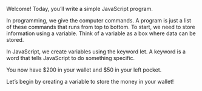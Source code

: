 Welcome! Today, you’ll write a simple JavaScript program.

In programming, we give the computer commands. A program is just a list of these commands that runs from top to bottom. To start, we need to store information using a variable. Think of a variable as a box where data can be stored.

In JavaScript, we create variables using the keyword let. A keyword is a word that tells JavaScript to do something specific.

You now have $200 in your wallet and $50 in your left pocket.

Let’s begin by creating a variable to store the money in your wallet!
